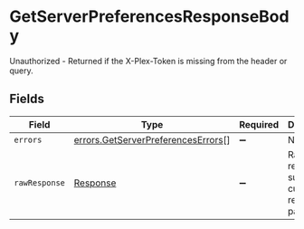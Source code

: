 # GetServerPreferencesResponseBody

Unauthorized - Returned if the X-Plex-Token is missing from the header or query.


## Fields

| Field                                                                                    | Type                                                                                     | Required                                                                                 | Description                                                                              |
| ---------------------------------------------------------------------------------------- | ---------------------------------------------------------------------------------------- | ---------------------------------------------------------------------------------------- | ---------------------------------------------------------------------------------------- |
| `errors`                                                                                 | [errors.GetServerPreferencesErrors](../../models/errors/getserverpreferenceserrors.md)[] | :heavy_minus_sign:                                                                       | N/A                                                                                      |
| `rawResponse`                                                                            | [Response](https://developer.mozilla.org/en-US/docs/Web/API/Response)                    | :heavy_minus_sign:                                                                       | Raw HTTP response; suitable for custom response parsing                                  |